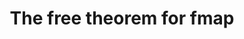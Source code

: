 ---
title: The free theorem for fmap
url: https://www.fpcomplete.com/user/edwardk/snippets/fmap
authors:
- Edward Kmett
type: article
tags:
- functors
doHaskell-type: blog post
dohaskell-year: 2015
---